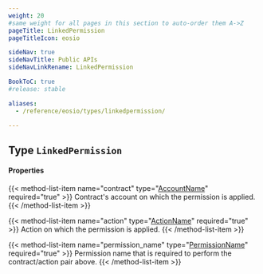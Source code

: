 ```yaml
---
weight: 20
#same weight for all pages in this section to auto-order them A->Z
pageTitle: LinkedPermission
pageTitleIcon: eosio

sideNav: true
sideNavTitle: Public APIs
sideNavLinkRename: LinkedPermission

BookToC: true
#release: stable

aliases:
  - /reference/eosio/types/linkedpermission/

---
```


## Type `LinkedPermission`

#### Properties

{{< method-list-item name="contract" type="[AccountName](/eosio/public-apis/reference/types/accountname)" required="true" >}}
  Contract's account on which the permission is applied.
{{< /method-list-item >}}

{{< method-list-item name="action" type="[ActionName](/eosio/public-apis/reference/types/actionname)" required="true" >}}
  Action on which the permission is applied.
{{< /method-list-item >}}

{{< method-list-item name="permission_name" type="[PermissionName](/eosio/public-apis/reference/types/permissionname)" required="true" >}}
  Permission name that is required to perform the contract/action pair above.
{{< /method-list-item >}}
